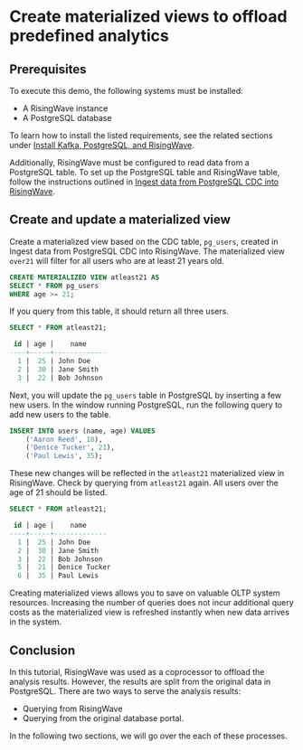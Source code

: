 # Create materialized views to offload predefined analytics

## Prerequisites

To execute this demo, the following systems must be installed:
 - A RisingWave instance 
 - A PostgreSQL database

To learn how to install the listed requirements, see the related sections under [Install Kafka, PostgreSQL, and RisingWave](/00-get-started/00-install-kafka-pg-rw.md).

Additionally, RisingWave must be configured to read data from a PostgreSQL table. To set up the PostgreSQL table and RisingWave table, follow the instructions outlined in [Ingest data from PostgreSQL CDC into RisingWave](/00-get-started/02-ingest-pg-cdc.md).

## Create and update a materialized view

Create a materialized view based on the CDC table, `pg_users`, created in Ingest data from PostgreSQL CDC into RisingWave. The materialized view `over21` will filter for all users who are at least 21 years old.

```sql
CREATE MATERIALIZED VIEW atleast21 AS
SELECT * FROM pg_users
WHERE age >= 21;
```

If you query from this table, it should return all three users.

```sql
SELECT * FROM atleast21;

 id | age |    name
----+-----+-------------
  1 |  25 | John Doe
  2 |  30 | Jane Smith
  3 |  22 | Bob Johnson
```

Next, you will update the `pg_users` table in PostgreSQL by inserting a few new users. In the window running PostgreSQL, run the following query to add new users to the table.

```sql
INSERT INTO users (name, age) VALUES
    ('Aaron Reed', 18),
    ('Denice Tucker', 21),
    ('Paul Lewis', 35);
```

These new changes will be reflected in the `atleast21` materialized view in RisingWave. Check by querying from `atleast21` again. All users over the age of 21 should be listed.

```sql
SELECT * FROM atleast21;

 id | age |    name
----+-----+-------------
  1 |  25 | John Doe
  2 |  30 | Jane Smith
  3 |  22 | Bob Johnson
  5 |  21 | Denice Tucker
  6 |  35 | Paul Lewis
```

Creating materialized views allows you to save on valuable OLTP system resources. Increasing the number of queries does not incur additional query costs as the materialized view is refreshed instantly when new data arrives in the system. 

## Conclusion

In this tutorial, RisingWave was used as a coprocessor to offload the analysis results. However, the results are split from the original data in PostgreSQL. There are two ways to serve the analysis results:
  - Querying from RisingWave
  - Querying from the original database portal.

In the following two sections, we will go over the each of these processes.
